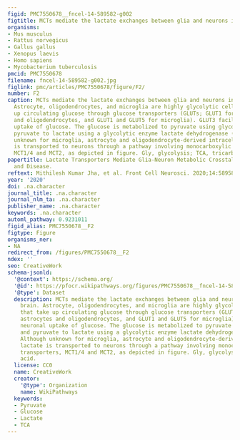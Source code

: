 ```yaml
---
figid: PMC7550678__fncel-14-589582-g002
figtitle: MCTs mediate the lactate exchanges between glia and neurons in the brain
organisms:
- Mus musculus
- Rattus norvegicus
- Gallus gallus
- Xenopus laevis
- Homo sapiens
- Mycobacterium tuberculosis
pmcid: PMC7550678
filename: fncel-14-589582-g002.jpg
figlink: pmc/articles/PMC7550678/figure/F2/
number: F2
caption: MCTs mediate the lactate exchanges between glia and neurons in the brain.
  Astrocyte, oligodendrocytes, and microglia are highly glycolytic cells that take
  up circulating glucose through glucose transporters (GLUTs; GLUT1 for astrocytes
  and oligodendrocytes, and GLUT1 and GLUT5 for microglia). GLUT3 facilitates neuronal
  uptake of glucose. The glucose is metabolized to pyruvate using glycolysis, and
  pyruvate to lactate using a glycolytic enzyme lactate dehydrogenase (LDH). Although
  unknown for microglia, astrocyte and oligodendrocyte-derived intracellular lactate
  is transported to neurons through a pathway involving monocarboxylic acid transporters,
  MCT1/4 and MCT2, as depicted in figure. Gly, glycolysis; TCA, tricarboxylic acid.
papertitle: Lactate Transporters Mediate Glia-Neuron Metabolic Crosstalk in Homeostasis
  and Disease.
reftext: Mithilesh Kumar Jha, et al. Front Cell Neurosci. 2020;14:589582.
year: '2020'
doi: .na.character
journal_title: .na.character
journal_nlm_ta: .na.character
publisher_name: .na.character
keywords: .na.character
automl_pathway: 0.9231011
figid_alias: PMC7550678__F2
figtype: Figure
organisms_ner:
- NA
redirect_from: /figures/PMC7550678__F2
ndex: ''
seo: CreativeWork
schema-jsonld:
  '@context': https://schema.org/
  '@id': https://pfocr.wikipathways.org/figures/PMC7550678__fncel-14-589582-g002.html
  '@type': Dataset
  description: MCTs mediate the lactate exchanges between glia and neurons in the
    brain. Astrocyte, oligodendrocytes, and microglia are highly glycolytic cells
    that take up circulating glucose through glucose transporters (GLUTs; GLUT1 for
    astrocytes and oligodendrocytes, and GLUT1 and GLUT5 for microglia). GLUT3 facilitates
    neuronal uptake of glucose. The glucose is metabolized to pyruvate using glycolysis,
    and pyruvate to lactate using a glycolytic enzyme lactate dehydrogenase (LDH).
    Although unknown for microglia, astrocyte and oligodendrocyte-derived intracellular
    lactate is transported to neurons through a pathway involving monocarboxylic acid
    transporters, MCT1/4 and MCT2, as depicted in figure. Gly, glycolysis; TCA, tricarboxylic
    acid.
  license: CC0
  name: CreativeWork
  creator:
    '@type': Organization
    name: WikiPathways
  keywords:
  - Pyruvate
  - Glucose
  - Lactate
  - TCA
---
```


